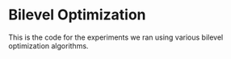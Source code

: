 # Bilevel Optimization
This is the code for the experiments we ran using various bilevel optimization algorithms.
